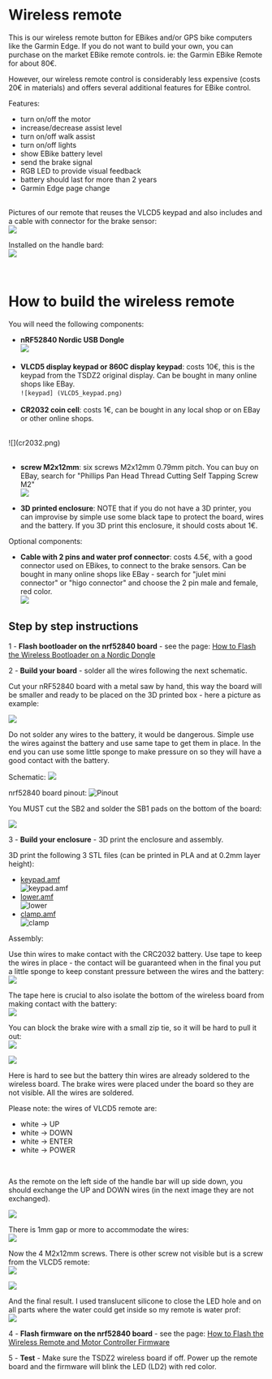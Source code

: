 # Wireless remote

This is our wireless remote button for EBikes and/or GPS bike computers like the Garmin Edge. If you do not want to build your own, you can purchase on the market EBike remote controls. ie: the Garmin EBike Remote for about 80€.

However, our wireless remote control is considerably less expensive (costs 20€ in materials) and offers several additional features for EBike control.

Features:
* turn on/off the motor
* increase/decrease assist level
* turn on/off walk assist
* turn on/off lights
* show EBike battery level
* send the brake signal
* RGB LED to provide visual feedback
* battery should last for more than 2 years
* Garmin Edge page change 

<br/>Pictures of our remote that reuses the VLCD5 keypad and also includes and a cable with connector for the brake sensor:<br/>
![](ebike_wireless_remote-02.jpg)

Installed on the handle bard:<br/>
![](ebike_wireless_remote-03.jpg)

<br/>

# How to build the wireless remote

You will need the following components:
* **nRF52840 Nordic USB Dongle**<br/>
![](../NRF52840.png)<br/><br/>
* **VLCD5 display keypad or 860C display keypad**: costs 10€, this is the keypad from the TSDZ2 original display. Can be bought in many online shops like EBay.<br/>
`![keypad] (VLCD5_keypad.png)`<br/><br/>
* **CR2032 coin cell**: costs 1€, can be bought in any local shop or on EBay or other online shops.
<br/>
![](cr2032.png)<br/><br/>

* **screw M2x12mm**: six screws M2x12mm 0.79mm pitch. You can buy on EBay, search for "Phillips Pan Head Thread Cutting Self Tapping Screw M2"<br/>
![](screw.png)

* **3D printed enclosure**: NOTE that if you do not have a 3D printer, you can improvise by simple use some black tape to protect the board, wires and the battery. If you 3D print this enclosure, it should costs about 1€.<br/>

Optional components:
* **Cable with 2 pins and water prof connector**: costs 4.5€, with a good connector used on EBikes, to connect to the brake sensors. Can be bought in many online shops like EBay - search for "julet mini connector" or "higo connector" and choose the 2 pin male and female, red color.<br/>
![](cable_julet.png)

## Step by step instructions

1 - **Flash bootloader on the nrf52840 board** - see the page: [How to Flash the Wireless Bootloader on a Nordic Dongle](../getting_started.md)

2 - **Build your board** - solder all the wires following the next schematic.

Cut your nRF52840 board with a metal saw by hand, this way the board will be smaller and ready to be placed on the 3D printed box - here a picture as example:

![](../nrf52_board_cut.png)

Do not solder any wires to the battery, it would be dangerous. Simple use the wires against the battery and use same tape to get them in place. In the end you can use some little sponge to make pressure on so they will have a good contact with the battery.

Schematic:
[![](ebike_remote_wireless-schematic.png)](ebike_remote_wireless-schematic.png)

nrf52840 board pinout:
![Pinout](../nordic_pinout.png)

You MUST cut the SB2 and solder the SB1 pads on the bottom of the board:

![](../external_power.png)

3 - **Build your enclosure** - 3D print the enclosure and assembly.

3D print the following 3 STL files (can be printed in PLA and at 0.2mm layer height):
  * [keypad.amf](keypad.amf)<br/>
  ![keypad.amf](top_part.png)<br/>
  * [lower.amf](lower.amf)<br/>
  ![lower](lower_part.png)<br/>
  * [clamp.amf](clamp.amf)<br/>
  ![clamp](clamp_part.png)<br/>

Assembly:

Use thin wires to make contact with the CRC2032 battery. Use tape to keep the wires in place - the contact will be guaranteed when in the final you put a little sponge to keep constant pressure between the wires and the battery:<br/>
![](ebike_wireless_remote-04.jpg)<br/>

The tape here is crucial to also isolate the bottom of the wireless board from making contact with the battery:<br/>
![](ebike_wireless_remote-05.jpg)<br/>

You can block the brake wire with a small zip tie, so it will be hard to pull it out:<br/>
![](ebike_wireless_remote-06.jpg)<br/>

![](ebike_wireless_remote-07.jpg)<br/>

Here is hard to see but the battery thin wires are already soldered to the wireless board. The brake wires were placed under the board so they are not visible. All the wires are soldered.<br/>

Please note: the wires of VLCD5 remote are:<br/>
  * white -> UP
  * white -> DOWN
  * white -> ENTER
  * white -> POWER
<br/>

As the remote on the left side of the handle bar will up side down, you should exchange the UP and DOWN wires (in the next image they are not exchanged).

![](ebike_wireless_remote-08.jpg)<br/>

There is 1mm gap or more to accommodate the wires:<br/>
![](ebike_wireless_remote-10.jpg)<br/>

Now the 4 M2x12mm screws. There is other screw not visible but is a screw from the VLCD5 remote:<br/>
![](ebike_wireless_remote-11.jpg)<br/>

![](ebike_wireless_remote-02.jpg)<br/>

And the final result. I used translucent silicone to close the LED hole and on all parts where the water could get inside so my remote is water prof:<br/>
![](ebike_wireless_remote-01.jpg)<br/>

4 - **Flash firmware on the nrf52840 board** - see the page: [How to Flash the Wireless Remote and Motor Controller Firmware](../firmware.md)

5 - **Test** - Make sure the TSDZ2 wireless board if off. Power up the remote board and the firmware will blink the LED (LD2) with red color.